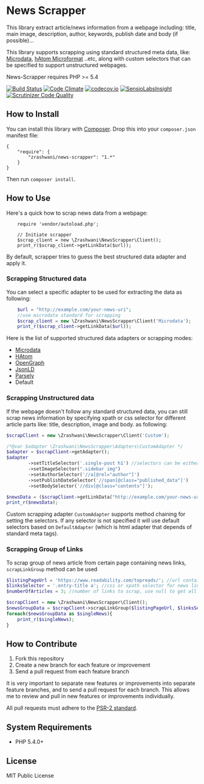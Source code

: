 # News Scrapper
This library extract article/news information  from a webpage including:
title, main image, description, author, keywords, publish date and body (if possible)...

This library supports scrapping using standard structured meta data, like:
[Microdata][schemaorgspec], [hAtom Microformat][hatomspec] ..etc,  along with custom selectors that can be specified to support unstructured webpages.

News-Scrapper requires PHP >= 5.4

[![Build Status](https://travis-ci.org/zrashwani/news-scrapper.svg?branch=master)](https://travis-ci.org/zrashwani/news-scrapper)
[![Code Climate](https://codeclimate.com/repos/55fc7240e30ba0202900a918/badges/b41e6756dff9d9c0e01b/gpa.svg)](https://codeclimate.com/repos/55fc7240e30ba0202900a918/feed)
[![codecov.io](http://codecov.io/github/zrashwani/news-scrapper/coverage.svg?branch=master)](http://codecov.io/github/zrashwani/news-scrapper?branch=master)
[![SensioLabsInsight](https://insight.sensiolabs.com/projects/89dcd1ed-b9e4-4e56-8db7-aef687e8d89a/mini.png)](https://insight.sensiolabs.com/projects/89dcd1ed-b9e4-4e56-8db7-aef687e8d89a)
[![Scrutinizer Code Quality](https://scrutinizer-ci.com/g/zrashwani/news-scrapper/badges/quality-score.png?b=master)](https://scrutinizer-ci.com/g/zrashwani/news-scrapper/?branch=master)

## How to Install
You can install this library with [Composer][composer]. Drop this into your `composer.json`
manifest file:

    {
        "require": {
            "zrashwani/news-scrapper": "1.*"
        }
    }
	
Then run `composer install`.

## How to Use

Here's a quick how to scrap news data from a webpage:	

```<?php
    require 'vendor/autoload.php';

    // Initiate scrapper
    $scrap_client = new \Zrashwani\NewsScrapper\Client();    
	print_r($scrap_client->getLinkData($url));
```
By default, scrapper tries to guess the best structured data adapter and apply it.


### Scrapping Structured data	
You can select a specific adapter to be used for extracting the data as following:

```php   
    $url = "http://example.com/your-news-uri";
    //use microdata standard for scrapping
    $scrap_client = new \Zrashwani\NewsScrapper\Client('Microdata'); 
    print_r($scrap_client->getLinkData($url));	
```
	
Here is the list of supported structured data adapters or scrapping modes:
* [Microdata][schemaorgspec]
* [HAtom][hatomspec]
* [OpenGraph][ogspec]
* [JsonLD][jsonld]
* [Parsely][parsely]
* Default


### Scrapping Unstructured data
If the webpage doesn't follow any standard structured data, you can still scrap news information by specifying xpath or css selector for different article parts like: title, description, image and body. as following:
```php
$scrapClient = new \Zrashwani\NewsScrapper\Client('Custom');

/*@var $adapter \Zrashwani\NewsScrapper\Adapters\CustomAdapter */
$adapter = $scrapClient->getAdapter();
$adapter        
        ->setTitleSelector('.single-post h1') //selectors can be either css or xpath
        ->setImageSelector(".sidebar img")
        ->setAuthorSelector('//a[@rel="author"]')
        ->setPublishDateSelector('//span[@class="published_data"]')
        ->setBodySelector('//div[@class="contents"]');        

$newsData = ($scrapClient->getLinkData("http://example.com/your-news-uri"));
print_r($newsData);
```
Custom scrapping adapter `CustomAdapter` supports method chaining for setting the selectors.
If any selector is not specified it will use default selectors based on `DefaultAdapter` (which is html adapter that depends of standard meta tags).


### Scrapping Group of Links
To scrap group of news article from certain page containing news links, `scrapLinkGroup` method can be used

```php
$listingPageUrl = 'https://www.readability.com/topreads/'; //url containing news listing
$linksSelector = '.entry-title a'; //css or xpath selector for news links inside listing page
$numberOfArticles = 3; //number of links to scrap, use null to get all matching selector

$scrapClient = new \Zrashwani\NewsScrapper\Client();
$newsGroupData = $scrapClient->scrapLinkGroup($listingPageUrl, $linksSelector,$numberOfArticles);                
foreach($newsGroupData as $singleNews){
    print_r($singleNews);
}
```


## How to Contribute

1. Fork this repository
2. Create a new branch for each feature or improvement
3. Send a pull request from each feature branch

It is very important to separate new features or improvements into separate feature branches,
and to send a pull request for each branch. This allows me to review and pull in new features
or improvements individually.

All pull requests must adhere to the [PSR-2 standard][psr2].

## System Requirements

* PHP 5.4.0+


## License

MIT Public License

[schemaorgspec]: http://schema.org/Article
[psr2]: https://github.com/php-fig/fig-standards/blob/master/accepted/PSR-2-coding-style-guide.md
[hatomspec]: http://microformats.org/wiki/hatom
[ogspec]: http://ogp.me/
[htmlmetaspec]: http://www.w3.org/TR/html5/document-metadata.html#standard-metadata-names
[composer]: http://getcomposer.org/
[jsonld]: http://json-ld.org/
[parsely]: https://www.parsely.com/docs/integration/metadata/ppage.html

